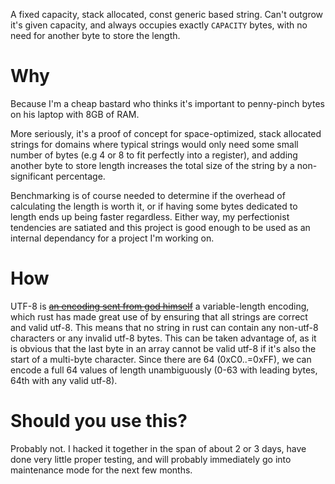 A fixed capacity, stack allocated, const generic based string. Can't outgrow it's given capacity, and always occupies exactly `CAPACITY` bytes, with no need for another byte to store the length.

# Why

Because I'm a cheap bastard who thinks it's important to penny-pinch bytes on his laptop with 8GB of RAM.

More seriously, it's a proof of concept for space-optimized, stack allocated strings for domains where typical strings would only need some small number of bytes (e.g 4 or 8 to fit perfectly into a register), and adding another byte to store length increases the total size of the string by a non-significant percentage.

Benchmarking is of course needed to determine if the overhead of calculating the length is worth it, or if having some bytes dedicated to length ends up being faster regardless. Either way, my perfectionist tendencies are satiated and this project is good enough to be used as an internal dependancy for a project I'm working on.

# How

UTF-8 is [~~an encoding sent from god himself~~](http://utf8everywhere.org/) a variable-length encoding, which rust has made great use of by ensuring that all strings are correct and valid utf-8. This means that no string in rust can contain any non-utf-8 characters or any invalid utf-8 bytes. This can be taken advantage of, as it is obvious that the last byte in an array cannot be valid utf-8 if it's also the start of a multi-byte character. Since there are 64 (0xC0..=0xFF), we can encode a full 64 values of length unambiguously (0-63 with leading bytes, 64th with any valid utf-8).

# Should you use this?

Probably not. I hacked it together in the span of about 2 or 3 days, have done very little proper testing, and will probably immediately go into maintenance mode for the next few months.
